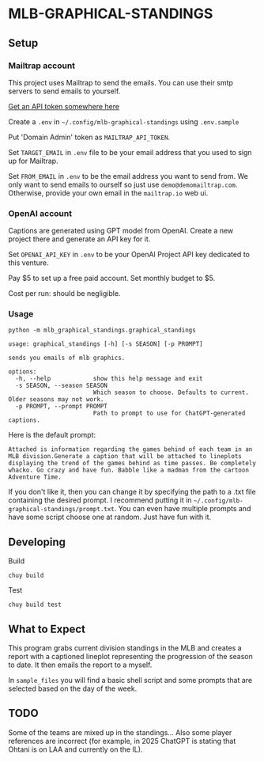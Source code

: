 # MLB-GRAPHICAL-STANDINGS

## Setup

### Mailtrap account

This project uses Mailtrap to send the emails. You can use their smtp servers to send emails to yourself.

[Get an API token somewhere here](https://api-docs.mailtrap.io/)

Create a `.env` in `~/.config/mlb-graphical-standings` using `.env.sample`

Put 'Domain Admin' token as `MAILTRAP_API_TOKEN`.

Set `TARGET_EMAIL` in `.env` file to be your email address that you used to sign up for Mailtrap.

Set `FROM_EMAIL` in `.env` to be the email address you want to send from.
We only want to send emails to ourself so just use `demo@demomailtrap.com`. Otherwise, provide your own email in the `mailtrap.io` web ui.

### OpenAI account

Captions are generated using GPT model from OpenAI. Create a new project there and generate an API key for it.

Set `OPENAI_API_KEY` in `.env` to be your OpenAI Project API key dedicated to this venture.

Pay $5 to set up a free paid account. Set monthly budget to $5.

Cost per run: should be negligible.

### Usage

`python -m mlb_graphical_standings.graphical_standings`

```
usage: graphical_standings [-h] [-s SEASON] [-p PROMPT]

sends you emails of mlb graphics.

options:
  -h, --help            show this help message and exit
  -s SEASON, --season SEASON
                        Which season to choose. Defaults to current. Older seasons may not work.
  -p PROMPT, --prompt PROMPT
                        Path to prompt to use for ChatGPT-generated captions.
```

Here is the default prompt:

    Attached is information regarding the games behind of each team in an MLB division.Generate a caption that will be attached to lineplots displaying the trend of the games behind as time passes. Be completely whacko. Go crazy and have fun. Babble like a madman from the cartoon Adventure Time.

If you don't like it, then you can change it by specifying the path to a .txt file containing the desired prompt. I recommend putting it in `~/.config/mlb-graphical-standings/prompt.txt`. You can even have multiple prompts and have some script choose one at random. Just have fun with it.

## Developing

Build
```
chuy build
```

Test
```
chuy build test
```

## What to Expect

This program grabs current division standings in the MLB and creates a report with a captioned lineplot representing the progression of the season to date. It then emails the report to a myself.

In `sample_files` you will find a basic shell script and some prompts that are selected based on the day of the week.

## TODO

Some of the teams are mixed up in the standings... Also some player references are incorrect (for example, in 2025 ChatGPT is stating that Ohtani is on LAA and currently on the IL).